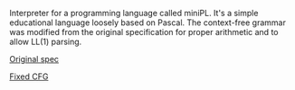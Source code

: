 Interpreter for a programming language called miniPL. It's a simple educational language loosely based on Pascal. 
The context-free grammar was modified from the original specification for proper arithmetic and to allow LL(1) parsing.

[Original spec](./docs/MiniPL.pdf)

[Fixed CFG](./docs/cfg.png)
